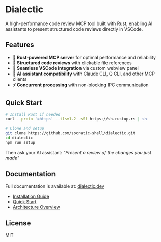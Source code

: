 # Dialectic

A high-performance code review MCP tool built with Rust, enabling AI assistants to present structured code reviews directly in VSCode.

## Features

- **🦀 Rust-powered MCP server** for optimal performance and reliability
- **📝 Structured code reviews** with clickable file references
- **🔗 Seamless VSCode integration** via custom webview panel
- **🤖 AI assistant compatibility** with Claude CLI, Q CLI, and other MCP clients
- **⚡ Concurrent processing** with non-blocking IPC communication

## Quick Start

```bash
# Install Rust if needed
curl --proto '=https' --tlsv1.2 -sSf https://sh.rustup.rs | sh

# Clone and setup
git clone https://github.com/socratic-shell/dialectic.git
cd dialectic
npm run setup
```

Then ask your AI assistant: *"Present a review of the changes you just made"*

## Documentation

Full documentation is available at: [dialectic.dev](https://dialectic.dev)

- [Installation Guide](./md/installation.md)
- [Quick Start](./md/quick-start.md)
- [Architecture Overview](./md/design/overview.md)

## License

MIT
